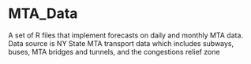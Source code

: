 # MTA_Data
A set of R files that implement forecasts on daily and monthly MTA data.
Data source is NY State MTA transport data which includes subways, buses, MTA bridges and tunnels, and the congestions relief zone
